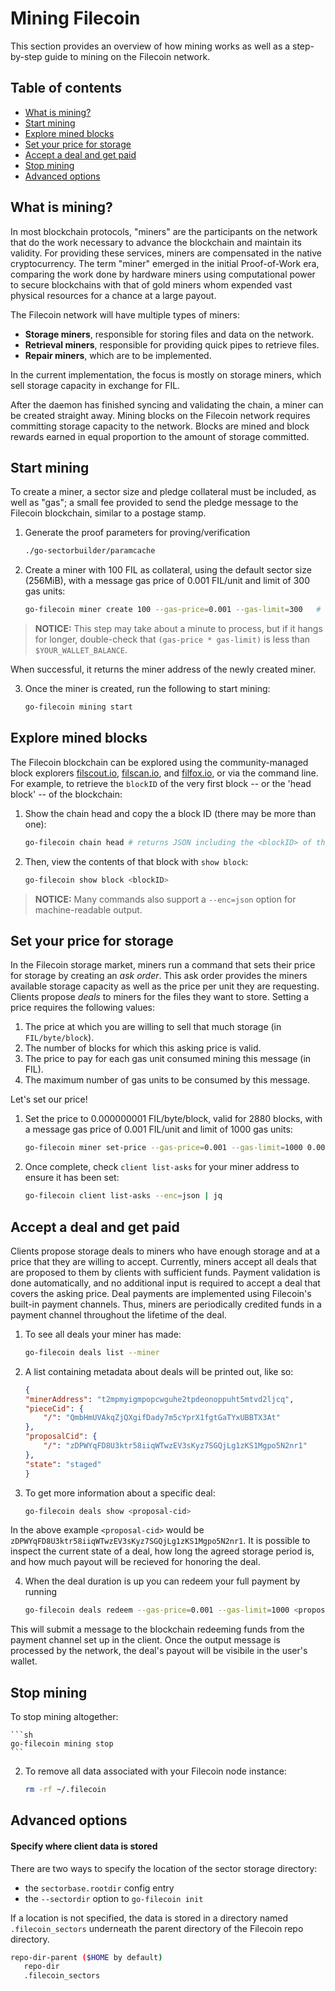 # Mining Filecoin

This section provides an overview of how mining works as well as a step-by-step guide to mining on the Filecoin network.

## Table of contents

* [What is mining?](#what-is-mining)
* [Start mining](#start-mining)
* [Explore mined blocks](#explore-mined-blocks)
* [Set your price for storage](#set-your-price-for-storage)
* [Accept a deal and get paid](#accept-a-deal-and-get-paid)
* [Stop mining](#stop-mining)
* [Advanced options](#advanced-options)

## <div id="what-is-mining" />What is mining?

In most blockchain protocols, "miners" are the participants on the network that do the work necessary to advance the blockchain and maintain its validity. For providing these services, miners are compensated in the native cryptocurrency. The term "miner" emerged in the initial Proof-of-Work era, comparing the work done by hardware miners using computational power to secure blockchains with that of gold miners whom expended vast physical resources for a chance at a large payout. 

<!--
One key difference between Proof-of-Work systems (such as Bitcoin) and Filecoin is that Filecoin is designed to generate a native token as. More specifically, in the case of Filecoin, miners secure the network by computing proofs of storage and the overall purpose of the network is for miners to provide storage to other users. Contrast this to Bitcoin, in which miners secure the network by computing wasteful proofs of work, while the overall purposes of the network are transactions and store-of-value.-->

The Filecoin network will have multiple types of miners:
* **Storage miners**, responsible for storing files and data on the network.
* **Retrieval miners**, responsible for providing quick pipes to retrieve files.
* **Repair miners**, which are to be implemented.

In the current implementation, the focus is mostly on storage miners, which sell storage capacity in exchange for FIL.

After the daemon has finished syncing and validating the chain, a miner can be created straight away. Mining blocks on the Filecoin network requires committing storage capacity to the network. Blocks are mined and block rewards earned in equal proportion to the amount of storage committed.

## Start mining

To create a miner, a sector size and pledge collateral must be included, as well as "gas"; a small fee provided to send the pledge message to the Filecoin blockchain, similar to a postage stamp.

1. Generate the proof parameters for proving/verification

   ```sh
   ./go-sectorbuilder/paramcache
   ```

2. Create a miner with 100 FIL as collateral, using the default sector size (256MiB), with a message gas price of 0.001 FIL/unit and limit of 300 gas units:

    ```sh
    go-filecoin miner create 100 --gas-price=0.001 --gas-limit=300   # this may take a minute
    ```
    
  > **NOTICE:** This step may take about a minute to process, but if it hangs for longer, double-check that `(gas-price * gas-limit)` is less than `$YOUR_WALLET_BALANCE`.
  
When successful, it returns the miner address of the newly created miner.

3. Once the miner is created, run the following to start mining:

    ```sh
    go-filecoin mining start
    ```

## Explore mined blocks

The Filecoin blockchain can be explored using the community-managed block explorers [filscout.io](https://filscout.io), [filscan.io](filscan.io), and [filfox.io](https://filfox.io/), or via the command line.  For example, to retrieve the `blockID` of the very first block -- or the 'head block' -- of the blockchain:

1. Show the chain head and copy the a block ID (there may be more than one):
    ```sh    
    go-filecoin chain head # returns JSON including the <blockID> of the chain head
    ```
1. Then, view the contents of that block with `show block`:
    ```sh    
    go-filecoin show block <blockID>
    ```

  > **NOTICE:** Many commands also support a `--enc=json` option for machine-readable output.

## Set your price for storage

In the Filecoin storage market, miners run a command that sets their price for storage by creating an *ask order*. This ask order provides the miners available storage capacity as well as the price per unit they are requesting. Clients propose *deals* to miners for the files they want to store. Setting a price requires the following values:

1. The price at which you are willing to sell that much storage (in `FIL/byte/block`).
2. The number of blocks for which this asking price is valid.
3. The price to pay for each gas unit consumed mining this message (in FIL).
4. The maximum number of gas units to be consumed by this message.

Let's set our price!

1. Set the price to 0.000000001 FIL/byte/block, valid for 2880 blocks, with a message gas price of 0.001 FIL/unit and limit of 1000 gas units:
    ```sh
    go-filecoin miner set-price --gas-price=0.001 --gas-limit=1000 0.000000001 2880
    ```
2. Once complete, check `client list-asks` for your miner address to ensure it has been set:
    ```sh
    go-filecoin client list-asks --enc=json | jq
    ```

## Accept a deal and get paid

Clients propose storage deals to miners who have enough storage and at a price that they are willing to accept.  Currently, miners accept all deals that are proposed to them by clients with sufficient funds. Payment validation is done automatically, and no additional input is required to accept a deal that covers the asking price.  Deal payments are implemented using Filecoin's built-in payment channels. Thus, miners are periodically credited funds in a payment channel throughout the lifetime of the deal.

1. To see all deals your miner has made:
	```sh
	go-filecoin deals list --miner
	```
2. A list containing metadata about deals will be printed out, like so:
	```json
	{
	"minerAddress": "t2mpmyigmpopcwguhe2tpdeonoppuht5mtvd2ljcq",
	"pieceCid": {
		"/": "QmbHmUVAkqZjQXgifDady7m5cYprX1fgtGaTYxUBBTX3At"
	},
	"proposalCid": {
		"/": "zDPWYqFD8U3ktr58iiqWTwzEV3sKyz7SGQjLg1zKS1Mgpo5N2nr1"
	},
	"state": "staged"
	}
	```

3. To get more information about a specific deal:
	```sh
	go-filecoin deals show <proposal-cid>
	```  
	
In the above example `<proposal-cid>` would be `zDPWYqFD8U3ktr58iiqWTwzEV3sKyz7SGQjLg1zKS1Mgpo5N2nr1`. It is possible to inspect the current state of a deal, how long the agreed storage period is, and how much payout will be recieved for honoring the deal.

4. When the deal duration is up you can redeem your full payment by running
	```sh
	go-filecoin deals redeem --gas-price=0.001 --gas-limit=1000 <proposal-cid>
	```
	
This will submit a message to the blockchain redeeming funds from the payment channel set up in the client.  Once the output message is processed by the network, the deal's payout will be visibile in the user's wallet.

## Stop mining

To stop mining altogether:

	```sh
	go-filecoin mining stop
	```

2. To remove all data associated with your Filecoin node instance:

	```sh
	rm -rf ~/.filecoin
	```

## Advanced options

#### Specify where client data is stored
There are two ways to specify the location of the sector storage directory:
* the `sectorbase.rootdir` config entry
* the `--sectordir` option to `go-filecoin init`

If a location is not specified, the data is stored in a directory named `.filecoin_sectors` underneath the parent directory of the Filecoin repo directory.

```sh
repo-dir-parent ($HOME by default)
   repo-dir
   .filecoin_sectors
```
